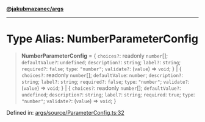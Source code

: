 [**@jakubmazanec/args**](../README.md)

---

# Type Alias: NumberParameterConfig

> **NumberParameterConfig** = \{ `choices?`: readonly `number`[]; `defaultValue?`: `undefined`;
> `description?`: `string`; `label?`: `string`; `required?`: `false`; `type`: `"number"`;
> `validate?`: (`value`) => `void`; \} \| \{ `choices?`: readonly `number`[]; `defaultValue`:
> `number`; `description?`: `string`; `label?`: `string`; `required?`: `false`; `type`: `"number"`;
> `validate?`: (`value`) => `void`; \} \| \{ `choices?`: readonly `number`[]; `defaultValue?`:
> `undefined`; `description?`: `string`; `label?`: `string`; `required`: `true`; `type`: `"number"`;
> `validate?`: (`value`) => `void`; \}

Defined in:
[args/source/ParameterConfig.ts:32](https://github.com/jakubmazanec/tools/blob/a1a5edf56256b0aa4e209cc73bc7a07f5d7fc236/packages/args/source/ParameterConfig.ts#L32)
